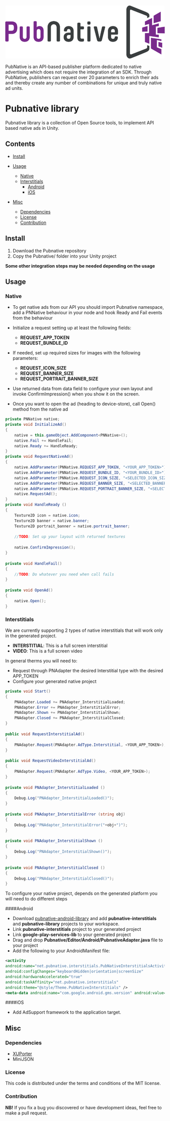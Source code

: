 ![ScreenShot](/Docs/PNLogo.png)

PubNative is an API-based publisher platform dedicated to native advertising which does not require the integration of an SDK. Through PubNative, publishers can request over 20 parameters to enrich their ads and thereby create any number of combinations for unique and truly native ad units.

# Pubnative library

Pubnative library is a collection of Open Source tools, to implement API based native ads in Unity.

## Contents

* [Install](#install)
* [Usage](#usage)
    * [Native](#native)
    * [Interstitials](#interstitials)
        * [Android](#interstitials_android)
        * [iOS](#interstitials_ios)
            
* [Misc](#misc)
    * [Dependencies](#misc_dependencies)
    * [License](#misc_license)
    * [Contribution](#misc_contribution)


<a name="install"></a>
## Install

1. Download the Pubnative repository
2. Copy the Pubnative/ folder into your Unity project

**Some other integration steps may be needed depending on the usage**

<a name="usage"></a>
## Usage

<a name="native"></a>
### Native

* To get native ads from our API you should import Pubnative namespace, add a PNNative behaviour in your node and hook Ready and Fail events from the behaviour
* Initialize a request setting up at least the following fields:
    * **REQUEST\_APP_TOKEN**
    * **REQUEST\_BUNDLE_ID**

* If needed, set up required sizes for images with the following parameters:
    * **REQUEST\_ICON_SIZE** 
    * **REQUEST\_BANNER_SIZE** 
    * **REQUEST\_PORTRAIT\_BANNER_SIZE** 

* Use returned data from data field to configure your own layout and invoke ConfirmImpression() when you show it on the screen.
* Once you want to open the ad (heading to device-store), call Open() method from the native ad

```cs
private PNNative native;
private void InitializeAd()
{
	native = this.gameObject.AddComponent<PNNative>();
	native.Fail += HandleFail;
	native.Ready += HandleReady;
}
private void RequestNativeAd()
{
	native.AddParameter(PNNative.REQUEST_APP_TOKEN, "<YOUR_APP_TOKEN>");
	native.AddParameter(PNNative.REQUEST_BUNDLE_ID, "<YOUR_BUNDLE_ID>");
	native.AddParameter(PNNative.REQUEST_ICON_SIZE, "<SELECTED_ICON_SIZE>");
	native.AddParameter(PNNative.REQUEST_BANNER_SIZE, "<SELECTED_BANNER_SIZE>");
	native.AddParameter(PNNative.REQUEST_PORTRAIT_BANNER_SIZE, "<SELECTED_PORTRAIT_BANNER_SIZE>");
	native.RequestAd();
}
private void HandleReady ()
{
	Texture2D icon = native.icon;
	Texture2D banner = native.banner;
	Texture2D portrait_banner = native.portrait_banner;

	//TODO: Set up your layout with returned textures

	native.ConfirmImpression();
}

private void HandleFail()
{
	//TODO: Do whatever you need when call fails
}

private void OpenAd()
{
	native.Open();
}
```

<a name="interstitials"></a>
### Interstitials

We are currently supporting 2 types of native interstitials that will work only in the generated project. 

* **INTERSTITIAL**: This is a full screen interstitial
* **VIDEO**: This is a full screen video

In general therms you will need to:

* Request through PNAdapter the desired Interstitial type with the desired APP_TOKEN
* Configure your generated native project

```cs
private void Start()
{
    PNAdapter.Loaded += PNAdapter_InterstitialLoaded;
    PNAdapter.Error += PNAdapter_InterstitialError;
    PNAdapter.Shown += PNAdapter_InterstitialShown;
    PNAdapter.Closed += PNAdapter_InterstitialClosed;
}

public void RequestInterstitialAd()
{
    PNAdapter.Request(PNAdapter.AdType.Interstitial, <YOUR_APP_TOKEN>);
}

public void RequestVideoInterstitialAd()
{
    PNAdapter.Request(PNAdapter.AdType.Video, <YOUR_APP_TOKEN>);
}
    
private void PNAdapter_InterstitialLoaded ()
{
	Debug.Log("PNAdapter_InterstitialLoaded()");
}
	
private void PNAdapter_InterstitialError (string obj)
{
	Debug.Log("PNAdapter_InterstitialError("+obj+")");
}
	
private void PNAdapter_InterstitialShown ()
{
	Debug.Log("PNAdapter_InterstitialShown()");
}
	
private void PNAdapter_InterstitialClosed ()
{
	Debug.Log("PNAdapter_InterstitialClosed()");
}
```

To configure your native project, depends on the generated platform you will need to do different steps

<a name="interstitials_android"></a>
####Android

* Download [pubnative-android-library](https://github.com/pubnative/pubnative-android-library) and add **pubnative-interstitials** and **pubnative-library** projects to your workspace.
* Link **pubnative-interstitials** project to your generated project
* Link **google-play-services-lib** to your generated project
* Drag and drop **Pubnative/Editor/Android/PubnativeAdapter.java** file to your project
* Add the following to your AndroidManifest file:

```XML
<activity
android:name="net.pubnative.interstitials.PubNativeInterstitialsActivity"
android:configChanges="keyboardHidden|orientation|screenSize"
android:hardwareAccelerated="true"
android:taskAffinity="net.pubnative.interstitials"
android:theme="@style/Theme.PubNativeInterstitials" />
<meta-data android:name="com.google.android.gms.version" android:value="@integer/google_play_services_version" />
```

<a name="interstitials_ios"></a>
####iOS

* Add AdSupport framework to the application target.

<a name="misc"></a>
## Misc

<a name="misc_dependencies"></a>
### Dependencies

* [XUPorter](https://github.com/onevcat/XUPorter)
* MiniJSON

<a name="misc_license"></a>
### License

This code is distributed under the terms and conditions of the MIT license. 

<a name="misc_contribution"></a>
### Contribution

**NB!** If you fix a bug you discovered or have development ideas, feel free to make a pull request.

